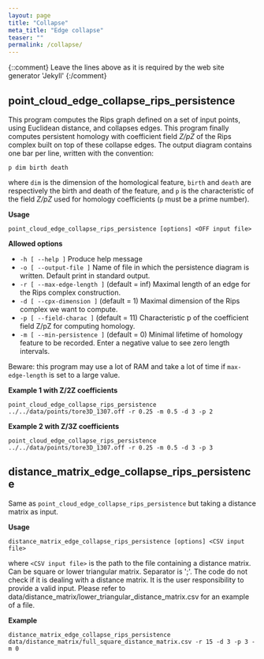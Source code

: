 ```yaml
---
layout: page
title: "Collapse"
meta_title: "Edge collapse"
teaser: ""
permalink: /collapse/
---
```

{::comment}
Leave the lines above as it is required by the web site generator 'Jekyll'
{:/comment}


## point_cloud_edge_collapse_rips_persistence ##
This program computes the Rips graph defined on a set of input points, using Euclidean distance, and collapses edges.
This program finally computes persistent homology with coefficient field *Z/pZ* of the Rips complex built on top of these collapse edges.
The output diagram contains one bar per line, written with the convention:

`p dim birth death`

where `dim` is the dimension of the homological feature, `birth` and `death` are respectively the birth and death of the feature, and `p` is the characteristic of the field *Z/pZ* used for homology coefficients (`p` must be a prime number).

**Usage**

`point_cloud_edge_collapse_rips_persistence [options] <OFF input file>`

**Allowed options**

* `-h [ --help ]` Produce help message
* `-o [ --output-file ]` Name of file in which the persistence diagram is written. Default print in standard output.
* `-r [ --max-edge-length ]` (default = inf) Maximal length of an edge for the Rips complex construction.
* `-d [ --cpx-dimension ]` (default = 1) Maximal dimension of the Rips complex we want to compute.
* `-p [ --field-charac ]` (default = 11)     Characteristic p of the coefficient field Z/pZ for computing homology.
* `-m [ --min-persistence ]` (default = 0) Minimal lifetime of homology feature to be recorded. Enter a negative value to see zero length intervals.

Beware: this program may use a lot of RAM and take a lot of time if `max-edge-length` is set to a large value.

**Example 1 with Z/2Z coefficients**

`point_cloud_edge_collapse_rips_persistence ../../data/points/tore3D_1307.off -r 0.25 -m 0.5 -d 3 -p 2`

**Example 2 with Z/3Z coefficients**

`point_cloud_edge_collapse_rips_persistence ../../data/points/tore3D_1307.off -r 0.25 -m 0.5 -d 3 -p 3`


## distance_matrix_edge_collapse_rips_persistence ##

Same as `point_cloud_edge_collapse_rips_persistence` but taking a distance matrix as input.

**Usage**

`distance_matrix_edge_collapse_rips_persistence [options] <CSV input file>`

where
`<CSV input file>` is the path to the file containing a distance matrix. Can be square or lower triangular matrix. Separator is ';'.
The code do not check if it is dealing with a distance matrix. It is the user responsibility to provide a valid input.
Please refer to data/distance_matrix/lower_triangular_distance_matrix.csv for an example of a file.

**Example**

`distance_matrix_edge_collapse_rips_persistence data/distance_matrix/full_square_distance_matrix.csv -r 15 -d 3 -p 3 -m 0`

